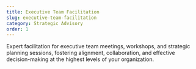 ```yaml
---
title: Executive Team Facilitation
slug: executive-team-facilitation
category: Strategic Advisory
order: 1
---
```

Expert facilitation for executive team meetings, workshops, and strategic planning sessions, fostering alignment, collaboration, and effective decision-making at the highest levels of your organization.
